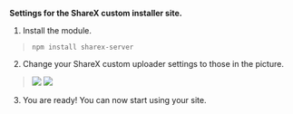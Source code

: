 **Settings for the ShareX custom installer site.**

 1. Install the module.
 > `npm install sharex-server`
 
 2. Change your ShareX custom uploader settings to those in the picture.
 >![](https://i.ibb.co/ZMF1t93/request.png)
![](https://i.ibb.co/zrDz6D8/response.png)
 3. You are ready! You can now start using your site.
